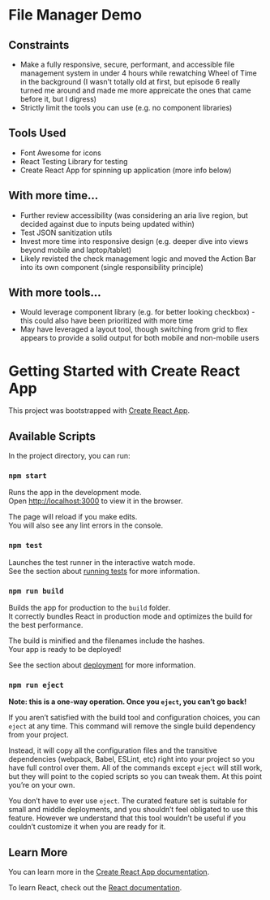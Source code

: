 # File Manager Demo

## Constraints

- Make a fully responsive, secure, performant, and accessible file management system in under 4 hours while rewatching Wheel of Time in the background (I wasn't totally old at first, but episode 6 really turned me around and made me more appreicate the ones that came before it, but I digress)
- Strictly limit the tools you can use (e.g. no component libraries)

## Tools Used

- Font Awesome for icons
- React Testing Library for testing
- Create React App for spinning up application (more info below)

## With more time...

- Further review accessibility (was considering an aria live region, but decided against due to inputs being updated within)
- Test JSON sanitization utils
- Invest more time into responsive design (e.g. deeper dive into views beyond mobile and laptop/tablet)
- Likely revisted the check management logic and moved the Action Bar into its own component (single responsibility principle)

## With more tools...

- Would leverage component library (e.g. for better looking checkbox) - this could also have been prioritized with more time
- May have leveraged a layout tool, though switching from grid to flex appears to provide a solid output for both mobile and non-mobile users

# Getting Started with Create React App

This project was bootstrapped with [Create React App](https://github.com/facebook/create-react-app).

## Available Scripts

In the project directory, you can run:

### `npm start`

Runs the app in the development mode.\
Open [http://localhost:3000](http://localhost:3000) to view it in the browser.

The page will reload if you make edits.\
You will also see any lint errors in the console.

### `npm test`

Launches the test runner in the interactive watch mode.\
See the section about [running tests](https://facebook.github.io/create-react-app/docs/running-tests) for more information.

### `npm run build`

Builds the app for production to the `build` folder.\
It correctly bundles React in production mode and optimizes the build for the best performance.

The build is minified and the filenames include the hashes.\
Your app is ready to be deployed!

See the section about [deployment](https://facebook.github.io/create-react-app/docs/deployment) for more information.

### `npm run eject`

**Note: this is a one-way operation. Once you `eject`, you can’t go back!**

If you aren’t satisfied with the build tool and configuration choices, you can `eject` at any time. This command will remove the single build dependency from your project.

Instead, it will copy all the configuration files and the transitive dependencies (webpack, Babel, ESLint, etc) right into your project so you have full control over them. All of the commands except `eject` will still work, but they will point to the copied scripts so you can tweak them. At this point you’re on your own.

You don’t have to ever use `eject`. The curated feature set is suitable for small and middle deployments, and you shouldn’t feel obligated to use this feature. However we understand that this tool wouldn’t be useful if you couldn’t customize it when you are ready for it.

## Learn More

You can learn more in the [Create React App documentation](https://facebook.github.io/create-react-app/docs/getting-started).

To learn React, check out the [React documentation](https://reactjs.org/).
